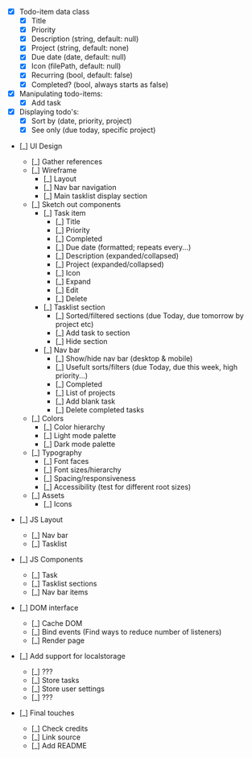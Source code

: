 - [x] Todo-item data class
    - [x] Title
    - [x] Priority
    - [x] Description (string, default: null)
    - [x] Project (string, default: none)
    - [x] Due date (date, default: null)
    - [x] Icon (filePath, default: null)
    - [x] Recurring (bool, default: false)
    - [x] Completed? (bool, always starts as false)

- [x] Manipulating todo-items:
    - [x] Add task

- [x] Displaying todo's:
    - [x] Sort by (date, priority, project)
    - [x] See only (due today, specific project)

- [_] UI Design
    - [_] Gather references
    - [_] Wireframe
        - [_] Layout
        - [_] Nav bar navigation
        - [_] Main tasklist display section
    - [_] Sketch out components
        - [_] Task item
            - [_] Title
            - [_] Priority
            - [_] Completed
            - [_] Due date (formatted; repeats every...)
            - [_] Description (expanded/collapsed)
            - [_] Project (expanded/collapsed)
            - [_] Icon
            - [_] Expand
            - [_] Edit
            - [_] Delete
        - [_] Tasklist section
            - [_] Sorted/filtered sections (due Today, due tomorrow by project etc)
            - [_] Add task to section
            - [_] Hide section
        - [_] Nav bar
            - [_] Show/hide nav bar (desktop & mobile)
            - [_] Usefult sorts/filters (due Today, due this week, high priority...)
            - [_] Completed
            - [_] List of projects
            - [_] Add blank task
            - [_] Delete completed tasks
    - [_] Colors
        - [_] Color hierarchy
        - [_] Light mode palette
        - [_] Dark mode palette
    - [_] Typography
        - [_] Font faces
        - [_] Font sizes/hierarchy
        - [_] Spacing/responsiveness
        - [_] Accessibility (test for different root sizes)
    - [_] Assets
        - [_] Icons

- [_] JS Layout
    - [_] Nav bar
    - [_] Tasklist

- [_] JS Components
    - [_] Task
    - [_] Tasklist sections
    - [_] Nav bar items

- [_] DOM interface
    - [_] Cache DOM
    - [_] Bind events (Find ways to reduce number of listeners)
    - [_] Render page

- [_] Add support for localstorage
    - [_] ???
    - [_] Store tasks
    - [_] Store user settings
    - [_] ???

- [_] Final touches
    - [_] Check credits
    - [_] Link source
    - [_] Add README
